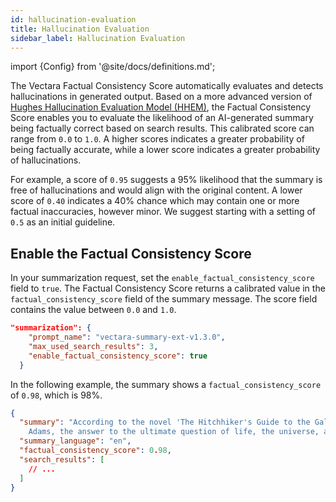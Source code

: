 ```yaml
---
id: hallucination-evaluation
title: Hallucination Evaluation
sidebar_label: Hallucination Evaluation
---
```


import {Config} from '@site/docs/definitions.md';

The Vectara Factual Consistency Score automatically evaluates and detects 
hallucinations in generated output. Based on a more advanced version of 
[Hughes Hallucination Evaluation Model (HHEM)](https://huggingface.co/vectara/hallucination_evaluation_model),
the Factual Consistency Score enables you to evaluate the likelihood of an 
AI-generated summary being factually correct based on search results. This 
calibrated score can range from `0.0` to `1.0`. A higher scores indicates a 
greater probability of being factually accurate, while a lower score indicates 
a greater probability 
of hallucinations.

For example, a score of `0.95` suggests a 95% likelihood that the summary is 
free of hallucinations and would align with the original content. A lower 
score of `0.40` indicates a 40% chance which may contain one or more factual 
inaccuracies, however minor. We suggest starting with a setting of `0.5` as an 
initial guideline. 

## Enable the Factual Consistency Score

In your summarization request, set the `enable_factual_consistency_score` field to `true`. 
The Factual Consistency Score returns a calibrated value in the 
`factual_consistency_score` field of the summary message. The score field 
contains the value between `0.0` and `1.0`.

```json showLineNumbers title="Enable the Factual Consistency Score"
"summarization": {
    "prompt_name": "vectara-summary-ext-v1.3.0",
    "max_used_search_results": 3,
    "enable_factual_consistency_score": true
  }
```

In the following example, the summary shows a `factual_consistency_score` of `0.98`, 
which is 98%.

```json showLineNumbers title="Example Factual Consistency Score"
{
  "summary": "According to the novel 'The Hitchhiker's Guide to the Galaxy' by Douglas 
    Adams, the answer to the ultimate question of life, the universe, and everything is 42.",
  "summary_language": "en",
  "factual_consistency_score": 0.98,
  "search_results": [
    // ...
  ]
}
```
